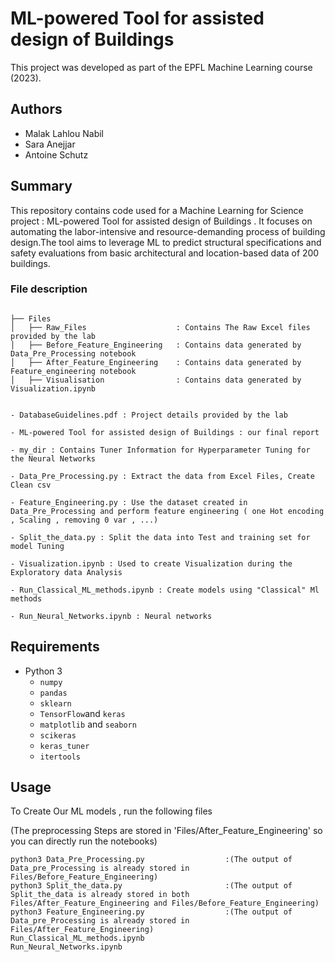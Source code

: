 # ML-powered Tool for assisted design of Buildings 

This project was developed as part of the EPFL Machine Learning course (2023).

## Authors
- Malak Lahlou Nabil
- Sara Anejjar
- Antoine Schutz

## Summary
This repository contains code used for a Machine Learning for Science project : ML-powered Tool for assisted design of Buildings .
It focuses on automating the labor-intensive and resource-demanding process of building design.The tool aims to leverage ML to predict structural specifications and safety evaluations from basic architectural and location-based data of
200 buildings.


### File description
```

├── Files 
│   ├── Raw_Files                    : Contains The Raw Excel files provided by the lab
│   ├── Before_Feature_Engineering   : Contains data generated by Data_Pre_Processing notebook
│   ├── After_Feature_Engineering    : Contains data generated by Feature_engineering notebook
│   ├── Visualisation                : Contains data generated by Visualization.ipynb


- DatabaseGuidelines.pdf : Project details provided by the lab

- ML-powered Tool for assisted design of Buildings : our final report

- my_dir : Contains Tuner Information for Hyperparameter Tuning for the Neural Networks

- Data_Pre_Processing.py : Extract the data from Excel Files, Create Clean csv

- Feature_Engineering.py : Use the dataset created in Data_Pre_Processing and perform feature engineering ( one Hot encoding , Scaling , removing 0 var , ...)

- Split_the_data.py : Split the data into Test and training set for model Tuning

- Visualization.ipynb : Used to create Visualization during the Exploratory data Analysis 

- Run_Classical_ML_methods.ipynb : Create models using "Classical" Ml methods

- Run_Neural_Networks.ipynb : Neural networks 
```



## Requirements
- Python 3
  - `numpy`
  - `pandas`
  - `sklearn`
  - `TensorFlow`and `keras`
  - `matplotlib` and `seaborn`
  - `scikeras`
  - `keras_tuner`
  - `itertools`
  
## Usage


To Create Our ML models , run the following files 

(The preprocessing Steps are stored in 'Files/After_Feature_Engineering' so you can directly run the notebooks)

```
python3 Data_Pre_Processing.py                  :(The output of Data_pre_Processing is already stored in Files/Before_Feature_Engineering)
python3 Split_the_data.py                       :(The output of Split_the_data is already stored in both Files/After_Feature_Engineering and Files/Before_Feature_Engineering)
python3 Feature_Engineering.py                  :(The output of Data_pre_Processing is already stored in Files/After_Feature_Engineering)
Run_Classical_ML_methods.ipynb
Run_Neural_Networks.ipynb
```


